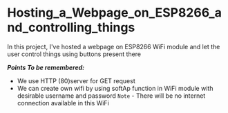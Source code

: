 # Hosting_a_Webpage_on_ESP8266_and_controlling_things
In this project, I've hosted a webpage on ESP8266 WiFi module and let the user control things using buttons present there

<p><b><i>Points To be remembered: </i></b></p> 

- We use HTTP (80)server for GET request
- We can create own wifi by using softAp function in WiFi module with desirable username and password
  `Note` -  There will be no internet connection available in this WiFi
  



